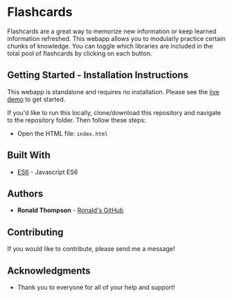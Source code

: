 # Flashcards

Flashcards are a great way to memorize new information or keep learned information refreshed.  This webapp allows you to modularly practice certain chunks of knowledge.  You can toggle which libraries are included in the total pool of flashcards by clicking on each button.

## Getting Started - Installation Instructions

This webapp is standalone and requires no installation.  Please see the [live demo](http://ronwthompson.com/flashcards) to get started.

If you'd like to run this locally, clone/download this repository and navigate to the repository folder.  Then follow these steps:

* Open the HTML file: `index.html`

## Built With

* [ES6](http://es6-features.org/) - Javascript ES6

## Authors

* **Ronald Thompson** - [Ronald's GitHub](https://github.com/ronwthompson)

## Contributing

If you would like to contribute, please send me a message!

## Acknowledgments

* Thank you to everyone for all of your help and support!
